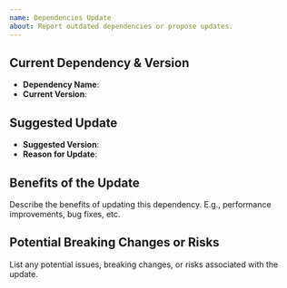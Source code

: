 ```yaml
---
name: Dependencies Update
about: Report outdated dependencies or propose updates.
---
```


## Current Dependency & Version

- **Dependency Name**:
- **Current Version**:

## Suggested Update

- **Suggested Version**:
- **Reason for Update**:

## Benefits of the Update

Describe the benefits of updating this dependency. E.g., performance improvements, bug fixes, etc.

## Potential Breaking Changes or Risks

List any potential issues, breaking changes, or risks associated with the update.
